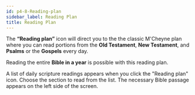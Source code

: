 ```yaml
---
id: p4-8-Reading-plan
sidebar_label: Reading Plan
title: Reading Plan
---
```

The **“Reading plan”** icon will direct you to the the classic M'Cheyne plan where you can read portions from the **Old Testament**, **New Testament**, and **Psalms** or the **Gospels** every day.

Reading the entire **Bible in a year** is possible with this reading plan.

A list of daily scripture readings appears when you click the "Reading plan" icon. Choose the section to read from the list. The necessary Bible passage appears on the left side of the screen.